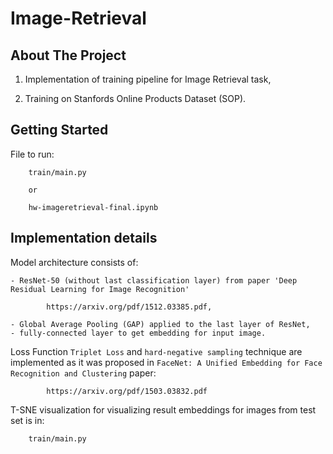# Image-Retrieval

## About The Project

1) Implementation of training pipeline for Image Retrieval task,

2) Training on Stanfords Online Products Dataset (SOP).

## Getting Started

File to run:

        train/main.py
        
        or 
        
        hw-imageretrieval-final.ipynb
        

## Implementation details

Model architecture consists of:

    - ResNet-50 (without last classification layer) from paper 'Deep Residual Learning for Image Recognition'
    
            https://arxiv.org/pdf/1512.03385.pdf,
        
    - Global Average Pooling (GAP) applied to the last layer of ResNet,
    - fully-connected layer to get embedding for input image.

Loss Function `Triplet Loss` and `hard-negative sampling` technique are implemented as it was proposed in `FaceNet: A Unified Embedding for Face Recognition and Clustering` paper:
        
            https://arxiv.org/pdf/1503.03832.pdf
            
            
 T-SNE visualization for visualizing result embeddings for images from test set is in:
 
        train/main.py
    
